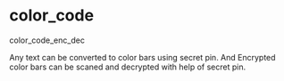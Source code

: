 # color_code
color_code_enc_dec

Any text can be converted to color bars using secret pin.
And Encrypted color bars can be scaned and decrypted with help of secret pin.
